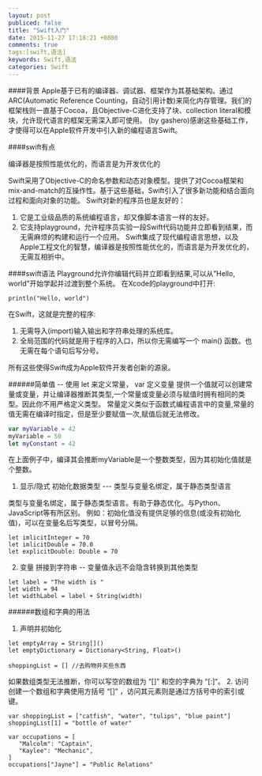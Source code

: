 ```yaml
---
layout: post
publiced: false
title: "Swift入门"
date: 2015-11-27 17:18:21 +0800
comments: true
tags:[swift,语法]
keywords: Swift,语法
categories: Swift
---
```


####背景
Apple基于已有的编译器、调试器、框架作为其基础架构。通过ARC(Automatic Reference Counting，自动引用计数)来简化内存管理。我们的框架栈则一直基于Cocoa，且Objective-C进化支持了块、collection literal和模块，允许现代语言的框架无需深入即可使用。
(by gashero)感谢这些基础工作，才使得可以在Apple软件开发中引入新的编程语言Swift。

####swift有点

编译器是按照性能优化的，而语言是为开发优化的

Swift采用了Objective-C的命名参数和动态对象模型。提供了对Cocoa框架和mix-and-match的互操作性。基于这些基础，Swift引入了很多新功能和结合面向过程和面向对象的功能。
Swift对新的程序员也是友好的：

1. 它是工业级品质的系统编程语言，却又像脚本语言一样的友好。
2. 它支持playground，允许程序员实验一段Swift代码功能并立即看到结果，而无需麻烦的构建和运行一个应用。
Swift集成了现代编程语言思想，以及Apple工程文化的智慧，编译器是按照性能优化的，而语言是为开发优化的，无需互相折中。

####swift语法
Playground允许你编辑代码并立即看到结果,可以从”Hello, world”开始学起并过渡到整个系统。
在Xcode的playground中打开:
```objc
println("Hello, world")
```

在Swift，这就是完整的程序:
1. 无需导入(import)输入输出和字符串处理的系统库。
2. 全局范围的代码就是用于程序的入口，所以你无需编写一个 main() 函数。也无需在每个语句后写分号。

所有这些使得Swift成为Apple软件开发者创新的源泉。

######简单值  -- 使用 let 来定义常量， var 定义变量
提供一个值就可以创建常量或变量，并让编译器推断其类型,一个常量或变量必须与赋值时拥有相同的类型。因此你不用严格定义类型。
常量定义类似于函数式编程语言中的变量,常量的值无需在编译时指定，但是至少要赋值一次,赋值后就无法修改。
``` swift
var myVariable = 42
myVariable = 50
let myConstant = 42
```
在上面例子中，编译其会推断myVariable是一个整数类型，因为其初始化值就是个整数。

1. 显示/隐式 初始化数据类型 ---   类型与变量名绑定，属于静态类型语言

类型与变量名绑定，属于静态类型语言。有助于静态优化。与Python、JavaScript等有所区别。
例如：初始化值没有提供足够的信息(或没有初始化值)，可以在变量名后写类型，以冒号分隔。
```objc
let imlicitInteger = 70
let imlicitDouble = 70.0
let explicitDouble: Double = 70
```
2. 变量  拼接到字符串  -- 变量值永远不会隐含转换到其他类型

```objc
let label = "The width is "
let width = 94
let widthLabel = label + String(width)
```

######数组和字典的用法
1. 声明并初始化

``` objc
let emptyArray = String[]()
let emptyDictionary = Dictionary<String, Float>()

shoppingList = [] //去购物并买些东西 
```
如果数组类型无法推断，你可以写空的数组为 “[]” 和空的字典为 “[:]“。
2. 访问
创建一个数组和字典使用方括号 “[]” ，访问其元素则是通过方括号中的索引或键。                        

```objc
var shoppingList = ["catfish", "water", "tulips", "blue paint"]
shoppingList[1] = "bottle of water"

var occupations = [
   "Malcolm": "Captain",
   "Kaylee": "Mechanic",
]
occupations["Jayne"] = "Public Relations"
```




